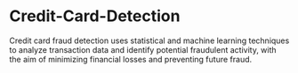 # Credit-Card-Detection
Credit card fraud detection uses statistical and machine learning techniques to analyze transaction data and identify potential fraudulent activity, with the aim of minimizing financial losses and preventing future fraud.
